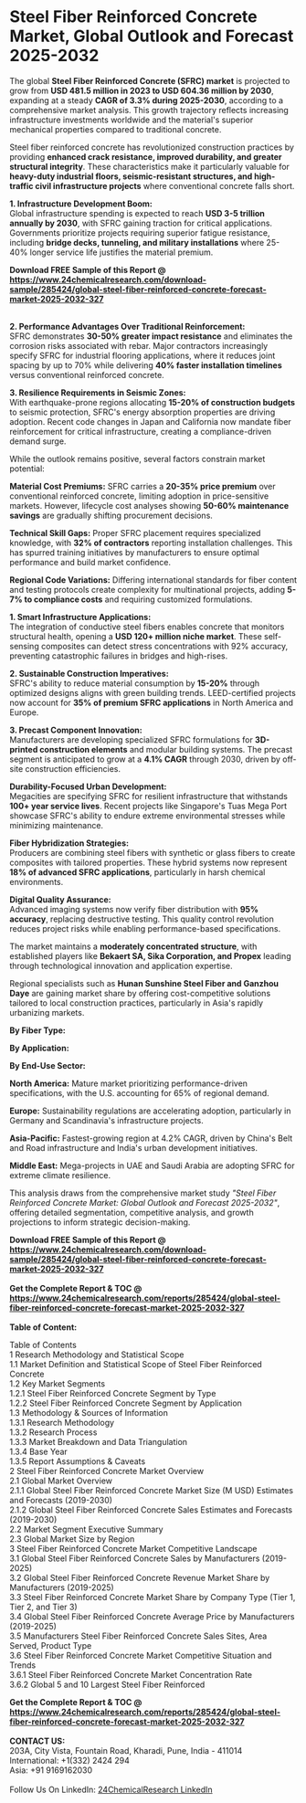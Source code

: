 <h1>Steel Fiber Reinforced Concrete Market, Global Outlook and Forecast 2025-2032</h1><p>The global <strong>Steel Fiber Reinforced Concrete (SFRC) market</strong> is projected to grow from <strong>USD 481.5 million in 2023 to USD 604.36 million by 2030</strong>, expanding at a steady <strong>CAGR of 3.3% during 2025-2030</strong>, according to a comprehensive market analysis. This growth trajectory reflects increasing infrastructure investments worldwide and the material's superior mechanical properties compared to traditional concrete.</p><p>Steel fiber reinforced concrete has revolutionized construction practices by providing <strong>enhanced crack resistance, improved durability, and greater structural integrity</strong>. These characteristics make it particularly valuable for <strong>heavy-duty industrial floors, seismic-resistant structures, and high-traffic civil infrastructure projects</strong> where conventional concrete falls short.</p><p><strong>1. Infrastructure Development Boom:</strong><br>
Global infrastructure spending is expected to reach <strong>USD 3-5 trillion annually by 2030</strong>, with SFRC gaining traction for critical applications. Governments prioritize projects requiring superior fatigue resistance, including <strong>bridge decks, tunneling, and military installations</strong> where 25-40% longer service life justifies the material premium.</p><div><b>Download FREE Sample of this Report @ 
            <a href="https://www.24chemicalresearch.com/download-sample/285424/global-steel-fiber-reinforced-concrete-forecast-market-2025-2032-327">
            https://www.24chemicalresearch.com/download-sample/285424/global-steel-fiber-reinforced-concrete-forecast-market-2025-2032-327</a></b></div><br><p><strong>2. Performance Advantages Over Traditional Reinforcement:</strong><br>
SFRC demonstrates <strong>30-50% greater impact resistance</strong> and eliminates the corrosion risks associated with rebar. Major contractors increasingly specify SFRC for industrial flooring applications, where it reduces joint spacing by up to 70% while delivering <strong>40% faster installation timelines</strong> versus conventional reinforced concrete.</p><p><strong>3. Resilience Requirements in Seismic Zones:</strong><br>
With earthquake-prone regions allocating <strong>15-20% of construction budgets</strong> to seismic protection, SFRC's energy absorption properties are driving adoption. Recent code changes in Japan and California now mandate fiber reinforcement for critical infrastructure, creating a compliance-driven demand surge.</p><p>While the outlook remains positive, several factors constrain market potential:</p><p><strong>Material Cost Premiums:</strong> SFRC carries a <strong>20-35% price premium</strong> over conventional reinforced concrete, limiting adoption in price-sensitive markets. However, lifecycle cost analyses showing <strong>50-60% maintenance savings</strong> are gradually shifting procurement decisions.</p><p><strong>Technical Skill Gaps:</strong> Proper SFRC placement requires specialized knowledge, with <strong>32% of contractors</strong> reporting installation challenges. This has spurred training initiatives by manufacturers to ensure optimal performance and build market confidence.</p><p><strong>Regional Code Variations:</strong> Differing international standards for fiber content and testing protocols create complexity for multinational projects, adding <strong>5-7% to compliance costs</strong> and requiring customized formulations.</p><p><strong>1. Smart Infrastructure Applications:</strong><br>
The integration of conductive steel fibers enables concrete that monitors structural health, opening a <strong>USD 120+ million niche market</strong>. These self-sensing composites can detect stress concentrations with 92% accuracy, preventing catastrophic failures in bridges and high-rises.</p><p><strong>2. Sustainable Construction Imperatives:</strong><br>
SFRC's ability to reduce material consumption by <strong>15-20%</strong> through optimized designs aligns with green building trends. LEED-certified projects now account for <strong>35% of premium SFRC applications</strong> in North America and Europe.</p><p><strong>3. Precast Component Innovation:</strong><br>
Manufacturers are developing specialized SFRC formulations for <strong>3D-printed construction elements</strong> and modular building systems. The precast segment is anticipated to grow at a <strong>4.1% CAGR</strong> through 2030, driven by off-site construction efficiencies.</p><p><strong>Durability-Focused Urban Development:</strong><br>
    Megacities are specifying SFRC for resilient infrastructure that withstands <strong>100+ year service lives</strong>. Recent projects like Singapore's Tuas Mega Port showcase SFRC's ability to endure extreme environmental stresses while minimizing maintenance.</p><p><strong>Fiber Hybridization Strategies:</strong><br>
    Producers are combining steel fibers with synthetic or glass fibers to create composites with tailored properties. These hybrid systems now represent <strong>18% of advanced SFRC applications</strong>, particularly in harsh chemical environments.</p><p><strong>Digital Quality Assurance:</strong><br>
    Advanced imaging systems now verify fiber distribution with <strong>95% accuracy</strong>, replacing destructive testing. This quality control revolution reduces project risks while enabling performance-based specifications.</p><p>The market maintains a <strong>moderately concentrated structure</strong>, with established players like <strong>Bekaert SA, Sika Corporation, and Propex</strong> leading through technological innovation and application expertise.</p><p>Regional specialists such as <strong>Hunan Sunshine Steel Fiber and Ganzhou Daye</strong> are gaining market share by offering cost-competitive solutions tailored to local construction practices, particularly in Asia's rapidly urbanizing markets.</p><p><strong>By Fiber Type:</strong></p><p><strong>By Application:</strong></p><p><strong>By End-Use Sector:</strong></p><p><strong>North America:</strong> Mature market prioritizing performance-driven specifications, with the U.S. accounting for 65% of regional demand.</p><p><strong>Europe:</strong> Sustainability regulations are accelerating adoption, particularly in Germany and Scandinavia's infrastructure projects.</p><p><strong>Asia-Pacific:</strong> Fastest-growing region at 4.2% CAGR, driven by China's Belt and Road infrastructure and India's urban development initiatives.</p><p><strong>Middle East:</strong> Mega-projects in UAE and Saudi Arabia are adopting SFRC for extreme climate resilience.</p><p>This analysis draws from the comprehensive market study <em>"Steel Fiber Reinforced Concrete Market: Global Outlook and Forecast 2025-2032"</em>, offering detailed segmentation, competitive analysis, and growth projections to inform strategic decision-making.</p><div><b>Download FREE Sample of this Report @ 
            <a href="https://www.24chemicalresearch.com/download-sample/285424/global-steel-fiber-reinforced-concrete-forecast-market-2025-2032-327">
            https://www.24chemicalresearch.com/download-sample/285424/global-steel-fiber-reinforced-concrete-forecast-market-2025-2032-327</a></b></div><br><div><b>Get the Complete Report & TOC @ 
            <a href="https://www.24chemicalresearch.com/reports/285424/global-steel-fiber-reinforced-concrete-forecast-market-2025-2032-327">
            https://www.24chemicalresearch.com/reports/285424/global-steel-fiber-reinforced-concrete-forecast-market-2025-2032-327</a></b></div><br>
            <b>Table of Content:</b><p>Table of Contents<br />
1 Research Methodology and Statistical Scope<br />
1.1 Market Definition and Statistical Scope of Steel Fiber Reinforced Concrete<br />
1.2 Key Market Segments<br />
1.2.1 Steel Fiber Reinforced Concrete Segment by Type<br />
1.2.2 Steel Fiber Reinforced Concrete Segment by Application<br />
1.3 Methodology & Sources of Information<br />
1.3.1 Research Methodology<br />
1.3.2 Research Process<br />
1.3.3 Market Breakdown and Data Triangulation<br />
1.3.4 Base Year<br />
1.3.5 Report Assumptions & Caveats<br />
2 Steel Fiber Reinforced Concrete Market Overview<br />
2.1 Global Market Overview<br />
2.1.1 Global Steel Fiber Reinforced Concrete Market Size (M USD) Estimates and Forecasts (2019-2030)<br />
2.1.2 Global Steel Fiber Reinforced Concrete Sales Estimates and Forecasts (2019-2030)<br />
2.2 Market Segment Executive Summary<br />
2.3 Global Market Size by Region<br />
3 Steel Fiber Reinforced Concrete Market Competitive Landscape<br />
3.1 Global Steel Fiber Reinforced Concrete Sales by Manufacturers (2019-2025)<br />
3.2 Global Steel Fiber Reinforced Concrete Revenue Market Share by Manufacturers (2019-2025)<br />
3.3 Steel Fiber Reinforced Concrete Market Share by Company Type (Tier 1, Tier 2, and Tier 3)<br />
3.4 Global Steel Fiber Reinforced Concrete Average Price by Manufacturers (2019-2025)<br />
3.5 Manufacturers Steel Fiber Reinforced Concrete Sales Sites, Area Served, Product Type<br />
3.6 Steel Fiber Reinforced Concrete Market Competitive Situation and Trends<br />
3.6.1 Steel Fiber Reinforced Concrete Market Concentration Rate<br />
3.6.2 Global 5 and 10 Largest Steel Fiber Reinforced </p><div><b>Get the Complete Report & TOC @ 
            <a href="https://www.24chemicalresearch.com/reports/285424/global-steel-fiber-reinforced-concrete-forecast-market-2025-2032-327">
            https://www.24chemicalresearch.com/reports/285424/global-steel-fiber-reinforced-concrete-forecast-market-2025-2032-327</a></b></div><br><b>CONTACT US:</b><br>
            203A, City Vista, Fountain Road, Kharadi, Pune, India - 411014<br>
            International: +1(332) 2424 294<br>
            Asia: +91 9169162030 <br><br>
            Follow Us On LinkedIn: <a href="https://www.linkedin.com/company/24chemicalresearch/">24ChemicalResearch LinkedIn</a>